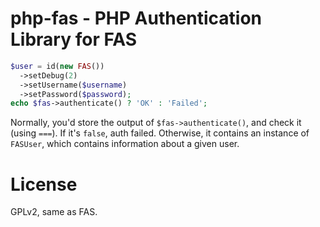 # php-fas - PHP Authentication Library for FAS

```php
$user = id(new FAS())
  ->setDebug(2)
  ->setUsername($username)
  ->setPassword($password);
echo $fas->authenticate() ? 'OK' : 'Failed';
```

Normally, you'd store the output of `$fas->authenticate()`, and check it
(using `===`). If it's `false`, auth failed. Otherwise, it contains an
instance of `FASUser`, which contains information about a given user.

# License

GPLv2, same as FAS.
